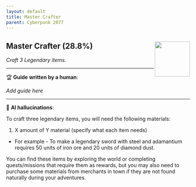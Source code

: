 ```yaml
---
layout: default
title: Master Crafter
parent: Cyberpunk 2077
---
```


## Master Crafter (28.8%) <img align="right" src="https://cdn.cloudflare.steamstatic.com/steamcommunity/public/images/apps/1091500/0b30a85424064ad230d3d0b0101fb2f4c731366d.jpg" width="96" height="96">

_Craft 3 Legendary items._

---

:trophy: **Guide written by a human**:

_Add guide here_

---

:robot: **AI hallucinations**:

To craft three legendary items, you will need the following materials:
1. X amount of Y material (specify what each item needs)
* For example - To make a legendary sword with steel and adamantium requires 50 units of iron ore and 20 units of diamond dust.
   
You can find these items by exploring the world or completing quests/missions that require them as rewards, but you may also need to purchase some materials from merchants in town if they are not found naturally during your adventures.
